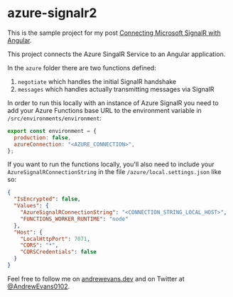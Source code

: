 # azure-signalr2

This is the sample project for my post [Connecting Microsoft SignalR with Angular]().

This project connects the Azure SingalR Service to an Angular application.

In the `azure` folder there are two functions defined:

1. `negotiate` which handles the initial SignalR handshake
2. `messages` which handles actually transmitting messages via SignalR

In order to run this locally with an instance of Azure SignalR you need to add your Azure Functions base URL to the environment variable in `/src/environments/environment`:

```js
export const environment = {
  production: false,
  azureConnection: "<AZURE_CONNECTION>",
};
```

If you want to run the functions locally, you'll also need to include your `AzureSignalRConnectionString` in the file `/azure/local.settings.json` like so:

```json
{
  "IsEncrypted": false,
  "Values": {
    "AzureSignalRConnectionString": "<CONNECTION_STRING_LOCAL_HOST>",
    "FUNCTIONS_WORKER_RUNTIME": "node"
  },
  "Host": {
    "LocalHttpPort": 7071,
    "CORS": "*",
    "CORSCredentials": false
  }
}
```

Feel free to follow me on [andrewevans.dev](https://www.andrewevans.dev) and on Twitter at [@AndrewEvans0102](https://www.twitter.com/andrewevans0102).
